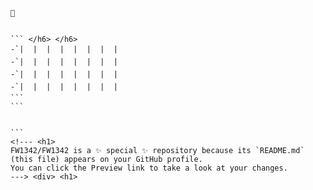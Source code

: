 ```***| -- | -- | -- |



`````

`````

``` </h6> </h6>
-`|  |  |  |  |  |  |  |
-`|  |  |  |  |  |  |  |
-`|  |  |  |  |  |  |  |
-`|  |  |  |  |  |  |  | 
```
```


```
<!--- <h1>
FW1342/FW1342 is a ✨ special ✨ repository because its `README.md` (this file) appears on your GitHub profile.
You can click the Preview link to take a look at your changes.
---> <div> <h1>
